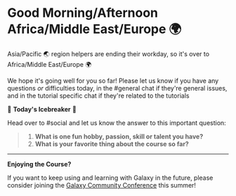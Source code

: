 # Good Morning/Afternoon Africa/Middle East/Europe :earth_africa:

Asia/Pacific :earth_asia: region helpers are ending their workday, so it's over to Africa/Middle East/Europe :earth_africa:

We hope it's going well for you so far! Please let us know if you have any questions *or* difficulties today, in the #general chat if they're general issues, and in the tutorial specific chat if they're related to the tutorials

:ice_cube: **Today's Icebreaker** :ice_cube:

Head over to #social and let us know the answer to this important question:

> 1. **What is one fun hobby, passion, skill or talent you have?**
> 2. **What is your favorite thing about the course so far?**

---

**Enjoying the Course?**

If you want to keep using and learning with Galaxy in the future, please consider joining the [Galaxy Community Conference](https://galaxyproject.org/events/gcc2023/) this summer!


